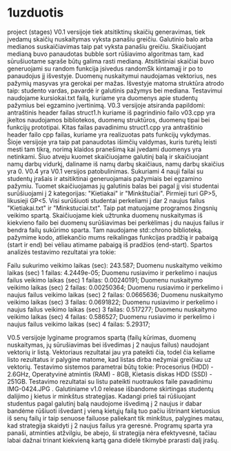 # 1uzduotis
project (stages)
V0.1 versijoje tiek atsitiktinų skaičių generavimas, tiek įvedamų skaičių nuskaitymas vyksta panašiu greičiu.
Galutinio balo arba medianos suskaičiavimas taip pat vyksta panašiu greičiu.
Skaičiuojant medianą buvo panaudotas bubble sort rūšiavimo algoritmas tam, kad sūrušiuotame sąraše būtų galima rasti medianą.
Atsitiktiniai skaičiai buvo generuojami su random funkcija įsivedus randomSk kintamajį ir po to panaudojus jį išvestyje.
Duomenų nuskaitymui naudojamas vektorius, nes pažymių masyvas yra gerokai per mažas.
Išvestyje matoma struktūra atrodo taip: studento vardas, pavardė ir galutinis pažymys bei mediana.
Testavimui naudojame kursiokai.txt failą, kuriame yra duomenys apie studentų pažymius bei egzamino įvertinimą.
V0.3 versijoje atsiranda papildomi: antraštinis header failas struct1.h kuriame iš pagrindinio failo v03.cpp yra įkeltos naudojamos bibliotekos,
duomenų struktūros, duomenų tipai bei funkcijų prototipai. Kitas failas pavadinimu struct1.cpp yra antraštinio header failo cpp failas, kuriame yra
realizuotas pats funkcijų vykdymas. Šioje versijoje yra taip pat panaudotas išimčių valdymas, kuris turėtų leisti mesti tam tikrą, norimą klaidos 
pranešimą kai įvedami duomenys yra netinkami. Šiuo atveju kuomet skaičiuojame galutinį balą ir skaičiuojant namų darbų vidurkį, daliname iš namų darbų 
skaičiaus, namų darbų skaičius yra 0. V0.4 yra V0.1 versijos patobulinimas. Sukuriami 4 nauji failai su studentų įrašais ir atsitiktinai generuojamais pažymiais bei
egzamino pažymiu. Tuomet skaičiuojamas jų galutinis balas bei pagal jį visi studentai surūšiuojami į 2 kategorijas: "Kietiakai" ir "Minkštučiai".  Pirmieji turi
GP>5, likusieji GP<5. Visi surūšiuoti studentai perkeliami į dar 2 naujus failus "Kietiakai.txt" ir "Minkstuciai.txt". Taip pat matuojame programos žingsnių
veikimo spartą. Skaičiuojame kiek užtrunka duomenų nuskaitymas iš kiekvieno failo bei duomenų surūšiavimas bei perkėlimas į du naujus failus ir bendra
failų sukūrimo sparta. Tam naudojame std::chrono biblioteką. pažymime kodo, atliekančio mums reikalingas funkcijas pradžią ir pabaigą (start ir
end) bei vėliau atimame pabaigą iš pradžios (end-start). Spartos analizės testavimo rezultatai yra tokie:

Failu sukurimo veikimo laikas (sec): 243.587;
Duomenu nuskaitymo veikimo laikas (sec) 1 failas: 4.2449e-05;
Duomenu rusiavimo ir perkelimo i naujus failus veikimo laikas (sec) 1 failas: 0.00240191;
Duomenu nuskaitymo veikimo laikas (sec) 2 failas: 0.00250364;
Duomenu rusiavimo ir perkelimo i naujus failus veikimo laikas (sec) 2 failas: 0.0665636;
Duomenu nuskaitymo veikimo laikas (sec) 3 failas: 0.0691822;
Duomenu rusiavimo ir perkelimo i naujus failus veikimo laikas (sec) 3 failas: 0.517277;
Duomenu nuskaitymo veikimo laikas (sec) 4 failas: 0.586527;
Duomenu rusiavimo ir perkelimo i naujus failus veikimo laikas (sec) 4 failas: 5.29317;
 
V0.5 versijoje lyginame programos spartą (failų kūrimas, duomenų nuskaitymas, jų sūrušiavimas bei išvedimas į 2 naujus failus) naudojant vektorių ir listą.
Vektoriaus rezultatai jau yra pateikti čia, todel čia keliame listo rezultatus ir palygine matome, kad listas dirba nežymiai greičiau uz vektorių. Testavimo
sistemos parametrai būtų tokie: Procesorius (HDD) - 2.6GHz, Operatyvinė atmintis (RAM) - 8GB, Kietasis diskas HDD (SSD) - 251GB. Testavimo rezultatai su listu
pateikti nuotraukos faile pavadinimu IMG-0424.JPG .
Galutiniame v1.0 release išbandome skirtingas studentų dalijimo į kietus ir minkštus strategijas. Kadangi prieš tai rūšiuojant studentus pagal galutinį balą 
naudojome išvedimą į 2 naujus ir dabar bandėme rūšiuoti išvedant į vieną kietųjų failą tuo pačiu ištrinant kietuosius iš senų failų ir taip senuose failuose
paliekant tik minkštus, palygines matau, kad strategija skaidyti į 2 naujus failus yra geresnė. Programų sparta yra panaši, atminties atžvilgiu, be abejo, ši
strategija nėra efektyvesnė, tačiau labai dažnai trinant kiekvieną kartą gana didelė tikimybė prarasti dalį įrašų.
